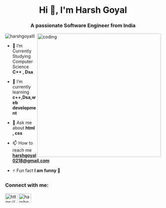 
<h1 align="center">Hi 👋, I'm Harsh Goyal</h1>
<h3 align="center">A passionate Software Engineer from India</h3>
<img align="right" alt="coding" width="400" src="https://user-images.githubusercontent.com/55389276/140866485-8fb1c876-9a8f-4d6a-98dc-08c4981eaf70.gif">



<p align="left"> <img src="https://komarev.com/ghpvc/?username=harshgoyalll&label=Profile%20views&color=0e75b6&style=flat" alt="harshgoyalll" /> </p>

- 🔭 I’m Currently Studying Computer Science **C++ , Dsa**

- 🌱 I’m currently learning **c++,Dsa,web development**

- 💬 Ask me about **html , css**

- 📫 How to reach me **harshgoyal0218@gmail.com**

- ⚡ Fun fact **I am funny 🤣**

<h3 align="left">Connect with me:</h3>
<p align="left">
<a href="https://linkedin.com/in/https://www.linkedin.com/in/harsh-goyal1802/" target="blank"><img align="center" src="https://raw.githubusercontent.com/rahuldkjain/github-profile-readme-generator/master/src/images/icons/Social/linked-in-alt.svg" alt="https://www.linkedin.com/in/harsh-goyal1802/" height="30" width="40" /></a>
<a href="https://instagram.com/harshgoyalll" target="blank"><img align="center" src="https://raw.githubusercontent.com/rahuldkjain/github-profile-readme-generator/master/src/images/icons/Social/instagram.svg" alt="harshgoyalll" height="30" width="40" /></a>
<a href="https://www.leetcode.com/harshgoyal18" target="blank"><img align="center" src="https://raw.githubusercontent.com/rahuldkjain/github-profile-readme-
